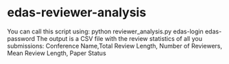 edas-reviewer-analysis
======================

You can call this script using: python reviewer_analysis.py edas-login edas-password
The output is a CSV file with the review statistics of all you submissions:
Conference Name,Total Review Length, Number of Reviewers, Mean Review Length, Paper Status
